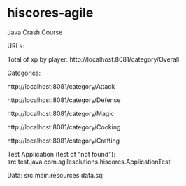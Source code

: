 # hiscores-agile
Java Crash Course

URLs:

Total of xp by player:
http://localhost:8081/category/Overall

Categories:

http://localhost:8081/category/Attack

http://localhost:8081/category/Defense

http://localhost:8081/category/Magic

http://localhost:8081/category/Cooking

http://localhost:8081/category/Crafting

Test Application (test of "not found"):
src.test.java.com.agilesolutions.hiscores.ApplicationTest

Data:
src.main.resources.data.sql
